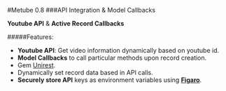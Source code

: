 #Metube 0.8
###API Integration & Model Callbacks

**Youtube API** & **Active Record Callbacks**

#####Features:
- **Youtube API**: Get video information dynamically based on youtube id.
- **Model Callbacks** to call particular methods upon record creation.
- Gem [Unirest](http://unirest.io/ruby.html).
- Dynamically set record data based in API calls.
- **Securely store API** keys as environment variables using [**Figaro**](https://github.com/laserlemon/figaro).


